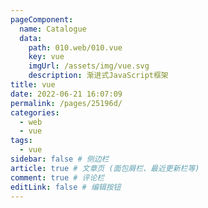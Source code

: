 ```yaml
---
pageComponent:
  name: Catalogue
  data:
    path: 010.web/010.vue
    key: vue
    imgUrl: /assets/img/vue.svg
    description: 渐进式JavaScript框架
title: vue
date: 2022-06-21 16:07:09
permalink: /pages/25196d/
categories:
  - web
  - vue
tags:
  - vue
sidebar: false # 侧边栏
article: true # 文章页 (面包屑栏、最近更新栏等)
comment: true # 评论栏
editLink: false # 编辑按钮
---
```

